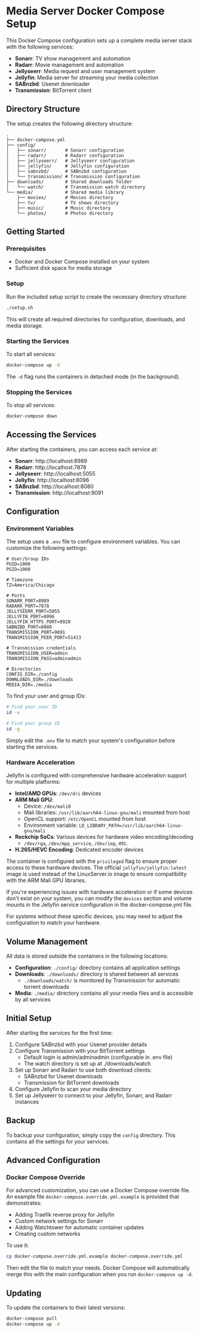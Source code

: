 # Media Server Docker Compose Setup

This Docker Compose configuration sets up a complete media server stack with the following services:

- **Sonarr**: TV show management and automation
- **Radarr**: Movie management and automation
- **Jellyseerr**: Media request and user management system
- **Jellyfin**: Media server for streaming your media collection
- **SABnzbd**: Usenet downloader
- **Transmission**: BitTorrent client

## Directory Structure

The setup creates the following directory structure:

```
.
├── docker-compose.yml
├── config/
│   ├── sonarr/       # Sonarr configuration
│   ├── radarr/       # Radarr configuration
│   ├── jellyseerr/   # Jellyseerr configuration
│   ├── jellyfin/     # Jellyfin configuration
│   ├── sabnzbd/      # SABnzbd configuration
│   └── transmission/ # Transmission configuration
├── downloads/        # Shared downloads folder
│   └── watch/        # Transmission watch directory
└── media/            # Shared media library
    ├── movies/       # Movies directory
    ├── tv/           # TV shows directory
    ├── music/        # Music directory
    └── photos/       # Photos directory
```

## Getting Started

### Prerequisites

- Docker and Docker Compose installed on your system
- Sufficient disk space for media storage

### Setup

Run the included setup script to create the necessary directory structure:

```bash
./setup.sh
```

This will create all required directories for configuration, downloads, and media storage.

### Starting the Services

To start all services:

```bash
docker-compose up -d
```

The `-d` flag runs the containers in detached mode (in the background).

### Stopping the Services

To stop all services:

```bash
docker-compose down
```

## Accessing the Services

After starting the containers, you can access each service at:

- **Sonarr**: http://localhost:8989
- **Radarr**: http://localhost:7878
- **Jellyseerr**: http://localhost:5055
- **Jellyfin**: http://localhost:8096
- **SABnzbd**: http://localhost:8080
- **Transmission**: http://localhost:9091

## Configuration

### Environment Variables

The setup uses a `.env` file to configure environment variables. You can customize the following settings:

```
# User/Group IDs
PUID=1000
PGID=1000

# Timezone
TZ=America/Chicago

# Ports
SONARR_PORT=8989
RADARR_PORT=7878
JELLYSEERR_PORT=5055
JELLYFIN_PORT=8096
JELLYFIN_HTTPS_PORT=8920
SABNZBD_PORT=8080
TRANSMISSION_PORT=9091
TRANSMISSION_PEER_PORT=51413

# Transmission credentials
TRANSMISSION_USER=admin
TRANSMISSION_PASS=adminadmin

# Directories
CONFIG_DIR=./config
DOWNLOADS_DIR=./downloads
MEDIA_DIR=./media
```

To find your user and group IDs:

```bash
# Find your user ID
id -u

# Find your group ID
id -g
```

Simply edit the `.env` file to match your system's configuration before starting the services.

### Hardware Acceleration

Jellyfin is configured with comprehensive hardware acceleration support for multiple platforms:

- **Intel/AMD GPUs**: `/dev/dri` devices
- **ARM Mali GPU**: 
  - Device: `/dev/mali0`
  - Mali libraries: `/usr/lib/aarch64-linux-gnu/mali` mounted from host
  - OpenCL support: `/etc/OpenCL` mounted from host
  - Environment variable: `LD_LIBRARY_PATH=/usr/lib/aarch64-linux-gnu/mali`
- **Rockchip SoCs**: Various devices for hardware video encoding/decoding
  - `/dev/rga`, `/dev/mpp_service`, `/dev/iep`, etc.
- **H.265/HEVC Encoding**: Dedicated encoder devices

The container is configured with the `privileged` flag to ensure proper access to these hardware devices. The official `jellyfin/jellyfin:latest` image is used instead of the LinuxServer.io image to ensure compatibility with the ARM Mali GPU libraries.

If you're experiencing issues with hardware acceleration or if some devices don't exist on your system, you can modify the `devices` section and volume mounts in the Jellyfin service configuration in the docker-compose.yml file.

For systems without these specific devices, you may need to adjust the configuration to match your hardware.

## Volume Management

All data is stored outside the containers in the following locations:

- **Configuration**: `./config/` directory contains all application settings
- **Downloads**: `./downloads/` directory is shared between all services
  - `./downloads/watch/` is monitored by Transmission for automatic torrent downloads
- **Media**: `./media/` directory contains all your media files and is accessible by all services

## Initial Setup

After starting the services for the first time:

1. Configure SABnzbd with your Usenet provider details
2. Configure Transmission with your BitTorrent settings
   - Default login is admin/adminadmin (configurable in .env file)
   - The watch directory is set up at ./downloads/watch
3. Set up Sonarr and Radarr to use both download clients:
   - SABnzbd for Usenet downloads
   - Transmission for BitTorrent downloads
4. Configure Jellyfin to scan your media directory
5. Set up Jellyseerr to connect to your Jellyfin, Sonarr, and Radarr instances

## Backup

To backup your configuration, simply copy the `config` directory. This contains all the settings for your services.

## Advanced Configuration

### Docker Compose Override

For advanced customization, you can use a Docker Compose override file. An example file `docker-compose.override.yml.example` is provided that demonstrates:

- Adding Traefik reverse proxy for Jellyfin
- Custom network settings for Sonarr
- Adding Watchtower for automatic container updates
- Creating custom networks

To use it:

```bash
cp docker-compose.override.yml.example docker-compose.override.yml
```

Then edit the file to match your needs. Docker Compose will automatically merge this with the main configuration when you run `docker-compose up -d`.

## Updating

To update the containers to their latest versions:

```bash
docker-compose pull
docker-compose up -d
```
